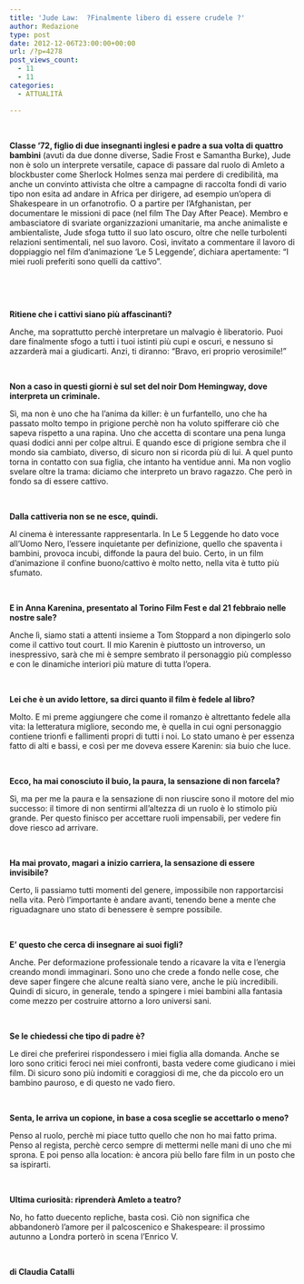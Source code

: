 ```yaml
---
title: 'Jude Law:  ?Finalmente libero di essere crudele ?'
author: Redazione
type: post
date: 2012-12-06T23:00:00+00:00
url: /?p=4278
post_views_count:
  - 11
  - 11
categories:
  - ATTUALITÀ

---
```

&nbsp;

**Classe &lsquo;72, figlio di due insegnanti inglesi e padre a sua volta di quattro bambini** (avuti da due donne diverse, Sadie Frost e Samantha Burke), Jude non &egrave; solo un interprete versatile, capace di passare dal ruolo di Amleto a blockbuster come Sherlock Holmes senza mai perdere di credibilit&agrave;, ma anche un convinto attivista che oltre a campagne di raccolta fondi di vario tipo non esita ad andare in Africa per dirigere, ad esempio un&rsquo;opera di Shakespeare in un orfanotrofio. O a partire per l&rsquo;Afghanistan, per documentare le missioni di pace (nel film The Day After Peace). Membro e ambasciatore di svariate organizzazioni umanitarie, ma anche animaliste e ambientaliste, Jude sfoga tutto il suo lato oscuro, oltre che nelle turbolenti relazioni sentimentali, nel suo lavoro. Cos&igrave;, invitato a commentare il lavoro di doppiaggio nel film d&rsquo;animazione &lsquo;Le 5 Leggende&rsquo;, dichiara apertamente: &ldquo;I miei ruoli preferiti sono quelli da cattivo&rdquo;.

&nbsp;

&nbsp;

**Ritiene che i cattivi siano pi&ugrave; affascinanti?**

Anche, ma soprattutto perch&egrave; interpretare un malvagio &egrave; liberatorio. Puoi dare finalmente sfogo a tutti i tuoi istinti pi&ugrave; cupi e oscuri, e nessuno si azzarder&agrave; mai a giudicarti. Anzi, ti diranno: &ldquo;Bravo, eri proprio verosimile!&rdquo;

&nbsp;

**Non a caso in questi giorni &egrave; sul set del noir Dom Hemingway, dove interpreta un criminale.**

S&igrave;, ma non &egrave; uno che ha l&rsquo;anima da killer: &egrave; un furfantello, uno che ha passato molto tempo in prigione perch&egrave; non ha voluto spifferare ci&ograve; che sapeva rispetto a una rapina. Uno che accetta di scontare una pena lunga quasi dodici anni per colpe altrui. E quando esce di prigione sembra che il mondo sia cambiato, diverso, di sicuro non si ricorda pi&ugrave; di lui. A quel punto torna in contatto con sua figlia, che intanto ha ventidue anni. Ma non voglio svelare oltre la trama: diciamo che interpreto un bravo ragazzo. Che per&ograve; in fondo sa di essere cattivo.

&nbsp;

**Dalla cattiveria non se ne esce, quindi.**

Al cinema &egrave; interessante rappresentarla. In Le 5 Leggende ho dato voce all&rsquo;Uomo Nero, l&rsquo;essere inquietante per definizione, quello che spaventa i bambini, provoca incubi, diffonde la paura del buio. Certo, in un film d&rsquo;animazione il confine buono/cattivo &egrave; molto netto, nella vita &egrave; tutto pi&ugrave; sfumato.

&nbsp;

**E in Anna Karenina, presentato al Torino Film Fest e dal 21 febbraio nelle nostre sale?**

Anche l&igrave;, siamo stati a attenti insieme a Tom Stoppard a non dipingerlo solo come il cattivo tout court. Il mio Karenin &egrave; piuttosto un introverso, un inespressivo, sar&agrave; che mi &egrave; sempre sembrato il personaggio pi&ugrave; complesso e con le dinamiche interiori pi&ugrave; mature di tutta l&rsquo;opera.&nbsp;

&nbsp;

**Lei che &egrave; un avido lettore, sa dirci quanto il film &egrave; fedele al libro?**

Molto. E mi preme aggiungere che come il romanzo &egrave; altrettanto fedele alla vita: la letteratura migliore, secondo me, &egrave; quella in cui ogni personaggio contiene trionfi e fallimenti propri di tutti i noi. Lo stato umano &egrave; per essenza fatto di alti e bassi, e cos&igrave; per me doveva essere Karenin: sia buio che luce.

&nbsp;

**Ecco, ha mai conosciuto il buio, la paura, la sensazione di non farcela?**

S&igrave;, ma per me la paura e la sensazione di non riuscire sono il motore del mio successo: il timore di non sentirmi all&rsquo;altezza di un ruolo &egrave; lo stimolo pi&ugrave; grande. Per questo finisco per accettare ruoli impensabili, per vedere fin dove riesco ad arrivare.

&nbsp;

**Ha mai provato, magari a inizio carriera, la sensazione di essere invisibile?**

Certo, li passiamo tutti momenti del genere, impossibile non rapportarcisi nella vita. Per&ograve; l&rsquo;importante &egrave; andare avanti, tenendo bene a mente che riguadagnare uno stato di benessere &egrave; sempre possibile.&nbsp;

&nbsp;

**E&rsquo; questo che cerca di insegnare ai suoi figli?**

Anche. Per deformazione professionale tendo a ricavare la vita e l&rsquo;energia creando mondi immaginari. Sono uno che crede a fondo nelle cose, che deve saper fingere che alcune realt&agrave; siano vere, anche le pi&ugrave; incredibili. Quindi di sicuro, in generale, tendo a spingere i miei bambini alla fantasia come mezzo per costruire attorno a loro universi sani.

&nbsp;

**Se le chiedessi che tipo di padre &egrave;?**

Le direi che preferirei rispondessero i miei figlia alla domanda. Anche se loro sono critici feroci nei miei confronti, basta vedere come giudicano i miei film. Di sicuro sono pi&ugrave; indomiti e coraggiosi di me, che da piccolo ero un bambino pauroso, e di questo ne vado fiero. &nbsp;

&nbsp;

**Senta, le arriva un copione, in base a cosa sceglie se accettarlo o meno?**

Penso al ruolo, perch&egrave; mi piace tutto quello che non ho mai fatto prima. Penso al regista, perch&egrave; cerco sempre di mettermi nelle mani di uno che mi sprona. E poi penso alla location: &egrave; ancora pi&ugrave; bello fare film in un posto che sa ispirarti.

&nbsp;

**Ultima curiosit&agrave;: riprender&agrave; Amleto a teatro?&nbsp;**

No, ho fatto duecento repliche, basta cos&igrave;. Ci&ograve; non significa che abbandoner&ograve; l&rsquo;amore per il palcoscenico e Shakespeare: il prossimo autunno a Londra porter&ograve; in scena l&rsquo;Enrico V.&nbsp;

&nbsp;

**di Claudia Catalli**

&nbsp;

&nbsp;

&nbsp;